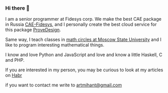 ### Hi there 👋

I am a senior programmer at Fidesys corp. We make the best CAE package in Russia [CAE-Fidesys](https://cae-fidesys.com/), and I personally create the best cloud service for this package [ProveDesign](https://prove.design).

Same way, I teach classes in [math circles at Moscow State University](http://mmmf.msu.ru/) and I like to program interesting mathematical things.

I know and love Python and JavaScript and love and know a little Haskell, C and PHP.

If you are interested in my person, you may be curious to look at my articles on [Habr](https://habr.com/ru/users/celen/posts/)

if you want to contact me write to [artmihant@gmail.com](mailto:artmihant@gmail.com)

